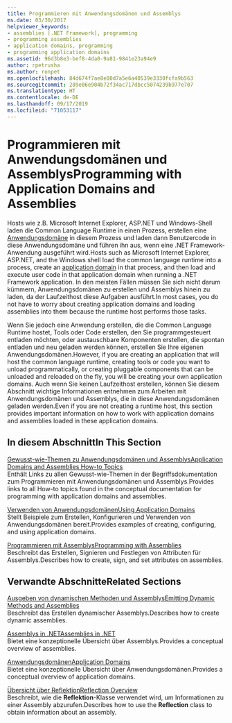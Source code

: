 ```yaml
---
title: Programmieren mit Anwendungsdomänen und Assemblys
ms.date: 03/30/2017
helpviewer_keywords:
- assemblies [.NET Framework], programming
- programming assemblies
- application domains, programming
- programming application domains
ms.assetid: 96d3b8e3-bef8-4da0-9a81-9841e23a94e9
author: rpetrusha
ms.author: ronpet
ms.openlocfilehash: 84d674f7ae8e80d7a5e6a40539e3330fcfa9b563
ms.sourcegitcommit: 289e06e904b72f34ac717dbcc5074239b977e707
ms.translationtype: HT
ms.contentlocale: de-DE
ms.lasthandoff: 09/17/2019
ms.locfileid: "71053117"
---
```

# <a name="programming-with-application-domains-and-assemblies"></a><span data-ttu-id="59cce-102">Programmieren mit Anwendungsdomänen und Assemblys</span><span class="sxs-lookup"><span data-stu-id="59cce-102">Programming with Application Domains and Assemblies</span></span>

<span data-ttu-id="59cce-103">Hosts wie z.B. Microsoft Internet Explorer, ASP.NET und Windows-Shell laden die Common Language Runtime in einen Prozess, erstellen eine [Anwendungsdomäne](application-domains.md) in diesem Prozess und laden dann Benutzercode in diese Anwendungsdomäne und führen ihn aus, wenn eine .NET Framework-Anwendung ausgeführt wird.</span><span class="sxs-lookup"><span data-stu-id="59cce-103">Hosts such as Microsoft Internet Explorer, ASP.NET, and the Windows shell load the common language runtime into a process, create an [application domain](application-domains.md) in that process, and then load and execute user code in that application domain when running a .NET Framework application.</span></span> <span data-ttu-id="59cce-104">In den meisten Fällen müssen Sie sich nicht darum kümmern, Anwendungsdomänen zu erstellen und Assemblys hinein zu laden, da der Laufzeithost diese Aufgaben ausführt.</span><span class="sxs-lookup"><span data-stu-id="59cce-104">In most cases, you do not have to worry about creating application domains and loading assemblies into them because the runtime host performs those tasks.</span></span>  
  
<span data-ttu-id="59cce-105">Wenn Sie jedoch eine Anwendung erstellen, die die Common Language Runtime hostet, Tools oder Code erstellen, den Sie programmgesteuert entladen möchten, oder austauschbare Komponenten erstellen, die spontan entladen und neu geladen werden können, erstellen Sie Ihre eigenen Anwendungsdomänen.</span><span class="sxs-lookup"><span data-stu-id="59cce-105">However, if you are creating an application that will host the common language runtime, creating tools or code you want to unload programmatically, or creating pluggable components that can be unloaded and reloaded on the fly, you will be creating your own application domains.</span></span> <span data-ttu-id="59cce-106">Auch wenn Sie keinen Laufzeithost erstellen, können Sie diesem Abschnitt wichtige Informationen entnehmen zum Arbeiten mit Anwendungsdomänen und Assemblys, die in diese Anwendungsdomänen geladen werden.</span><span class="sxs-lookup"><span data-stu-id="59cce-106">Even if you are not creating a runtime host, this section provides important information on how to work with application domains and assemblies loaded in these application domains.</span></span>  
  
## <a name="in-this-section"></a><span data-ttu-id="59cce-107">In diesem Abschnitt</span><span class="sxs-lookup"><span data-stu-id="59cce-107">In This Section</span></span>  

[<span data-ttu-id="59cce-108">Gewusst-wie-Themen zu Anwendungsdomänen und Assemblys</span><span class="sxs-lookup"><span data-stu-id="59cce-108">Application Domains and Assemblies How-to Topics</span></span>](application-domains-and-assemblies-how-to-topics.md)  
<span data-ttu-id="59cce-109">Enthält Links zu allen Gewusst-wie-Themen in der Begriffsdokumentation zum Programmieren mit Anwendungsdomänen und Assemblys.</span><span class="sxs-lookup"><span data-stu-id="59cce-109">Provides links to all How-to topics found in the conceptual documentation for programming with application domains and assemblies.</span></span>  
  
[<span data-ttu-id="59cce-110">Verwenden von Anwendungsdomänen</span><span class="sxs-lookup"><span data-stu-id="59cce-110">Using Application Domains</span></span>](use.md)  
<span data-ttu-id="59cce-111">Stellt Beispiele zum Erstellen, Konfigurieren und Verwenden von Anwendungsdomänen bereit.</span><span class="sxs-lookup"><span data-stu-id="59cce-111">Provides examples of creating, configuring, and using application domains.</span></span>  
  
[<span data-ttu-id="59cce-112">Programmieren mit Assemblys</span><span class="sxs-lookup"><span data-stu-id="59cce-112">Programming with Assemblies</span></span>](../../standard/assembly/program.md)  
<span data-ttu-id="59cce-113">Beschreibt das Erstellen, Signieren und Festlegen von Attributen für Assemblys.</span><span class="sxs-lookup"><span data-stu-id="59cce-113">Describes how to create, sign, and set attributes on assemblies.</span></span>  
  
## <a name="related-sections"></a><span data-ttu-id="59cce-114">Verwandte Abschnitte</span><span class="sxs-lookup"><span data-stu-id="59cce-114">Related Sections</span></span>  

[<span data-ttu-id="59cce-115">Ausgeben von dynamischen Methoden und Assemblys</span><span class="sxs-lookup"><span data-stu-id="59cce-115">Emitting Dynamic Methods and Assemblies</span></span>](../reflection-and-codedom/emitting-dynamic-methods-and-assemblies.md)  
<span data-ttu-id="59cce-116">Beschreibt das Erstellen dynamischer Assemblys.</span><span class="sxs-lookup"><span data-stu-id="59cce-116">Describes how to create dynamic assemblies.</span></span>  
  
[<span data-ttu-id="59cce-117">Assemblys in .NET</span><span class="sxs-lookup"><span data-stu-id="59cce-117">Assemblies in .NET</span></span>](../../standard/assembly/index.md)  
<span data-ttu-id="59cce-118">Bietet eine konzeptionelle Übersicht über Assemblys.</span><span class="sxs-lookup"><span data-stu-id="59cce-118">Provides a conceptual overview of assemblies.</span></span>  
  
[<span data-ttu-id="59cce-119">Anwendungsdomänen</span><span class="sxs-lookup"><span data-stu-id="59cce-119">Application Domains</span></span>](application-domains.md)  
<span data-ttu-id="59cce-120">Bietet eine konzeptionelle Übersicht über Anwendungsdomänen.</span><span class="sxs-lookup"><span data-stu-id="59cce-120">Provides a conceptual overview of application domains.</span></span>  
  
[<span data-ttu-id="59cce-121">Übersicht über Reflektion</span><span class="sxs-lookup"><span data-stu-id="59cce-121">Reflection Overview</span></span>](../reflection-and-codedom/reflection.md)  
<span data-ttu-id="59cce-122">Beschreibt, wie die **Reflektion**-Klasse verwendet wird, um Informationen zu einer Assembly abzurufen.</span><span class="sxs-lookup"><span data-stu-id="59cce-122">Describes how to use the **Reflection** class to obtain information about an assembly.</span></span>
